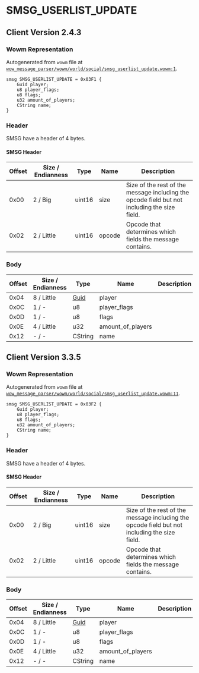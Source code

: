 # SMSG_USERLIST_UPDATE

## Client Version 2.4.3

### Wowm Representation

Autogenerated from `wowm` file at [`wow_message_parser/wowm/world/social/smsg_userlist_update.wowm:1`](https://github.com/gtker/wow_messages/tree/main/wow_message_parser/wowm/world/social/smsg_userlist_update.wowm#L1).
```rust,ignore
smsg SMSG_USERLIST_UPDATE = 0x03F1 {
    Guid player;
    u8 player_flags;
    u8 flags;
    u32 amount_of_players;
    CString name;
}
```
### Header

SMSG have a header of 4 bytes.

#### SMSG Header

| Offset | Size / Endianness | Type   | Name   | Description |
| ------ | ----------------- | ------ | ------ | ----------- |
| 0x00   | 2 / Big           | uint16 | size   | Size of the rest of the message including the opcode field but not including the size field.|
| 0x02   | 2 / Little        | uint16 | opcode | Opcode that determines which fields the message contains.|

### Body

| Offset | Size / Endianness | Type | Name | Description | Comment |
| ------ | ----------------- | ---- | ---- | ----------- | ------- |
| 0x04 | 8 / Little | [Guid](../spec/packed-guid.md) | player |  |  |
| 0x0C | 1 / - | u8 | player_flags |  |  |
| 0x0D | 1 / - | u8 | flags |  |  |
| 0x0E | 4 / Little | u32 | amount_of_players |  |  |
| 0x12 | - / - | CString | name |  |  |

## Client Version 3.3.5

### Wowm Representation

Autogenerated from `wowm` file at [`wow_message_parser/wowm/world/social/smsg_userlist_update.wowm:11`](https://github.com/gtker/wow_messages/tree/main/wow_message_parser/wowm/world/social/smsg_userlist_update.wowm#L11).
```rust,ignore
smsg SMSG_USERLIST_UPDATE = 0x03F2 {
    Guid player;
    u8 player_flags;
    u8 flags;
    u32 amount_of_players;
    CString name;
}
```
### Header

SMSG have a header of 4 bytes.

#### SMSG Header

| Offset | Size / Endianness | Type   | Name   | Description |
| ------ | ----------------- | ------ | ------ | ----------- |
| 0x00   | 2 / Big           | uint16 | size   | Size of the rest of the message including the opcode field but not including the size field.|
| 0x02   | 2 / Little        | uint16 | opcode | Opcode that determines which fields the message contains.|

### Body

| Offset | Size / Endianness | Type | Name | Description | Comment |
| ------ | ----------------- | ---- | ---- | ----------- | ------- |
| 0x04 | 8 / Little | [Guid](../spec/packed-guid.md) | player |  |  |
| 0x0C | 1 / - | u8 | player_flags |  |  |
| 0x0D | 1 / - | u8 | flags |  |  |
| 0x0E | 4 / Little | u32 | amount_of_players |  |  |
| 0x12 | - / - | CString | name |  |  |

